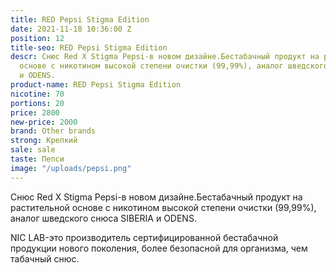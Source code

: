 ```yaml
---
title: RED Pepsi Stigma Edition
date: 2021-11-18 10:36:00 Z
position: 12
title-seo: RED Pepsi Stigma Edition
descr: Снюс Red X Stigma Pepsi-в новом дизайне.Бестабачный продукт на растительной
  основе с никотином высокой степени очистки (99,99%), аналог шведского снюса SIBERIA
  и ODENS.
product-name: RED Pepsi Stigma Edition
nicotine: 70
portions: 20
price: 2800
new-price: 2000
brand: Other brands
strong: Крепкий
sale: sale
taste: Пепси
image: "/uploads/pepsi.png"
---
```


Снюс Red X Stigma Pepsi-в новом дизайне.Бестабачный продукт на растительной основе с никотином высокой степени очистки (99,99%), аналог шведского снюса SIBERIA и ODENS.

NIC LAB-это производитель сертифицированной бестабачной продукции нового поколения, более безопасной для организма, чем табачный снюс.